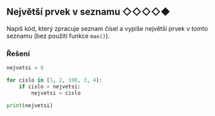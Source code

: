 ## Největší prvek v seznamu ◇◇◇◇◆

Napiš kód, který zpracuje seznam čísel a vypíše největší prvek v tomto seznamu (bez použití funkce `max()`).

### Řešení

```python
nejvetsi = 0

for cislo in [1, 2, 100, 3, 4]:
    if cislo > nejvetsi:
        nejvetsi = cislo

print(nejvetsi)
```